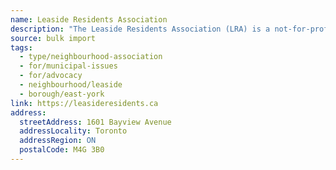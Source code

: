 ```yaml
---
name: Leaside Residents Association
description: "The Leaside Residents Association (LRA) is a not-for-profit organization representing the residents of the neighbourhood of Leaside in Toronto, Ontario, Canada. We aim to enhance the livability of Leaside for all residents. The LRA actively advocates on all matters affecting the livability of Leaside, including development, traffic, public safety and crime issues."
source: bulk import
tags:
  - type/neighbourhood-association
  - for/municipal-issues
  - for/advocacy
  - neighbourhood/leaside
  - borough/east-york
link: https://leasideresidents.ca
address:
  streetAddress: 1601 Bayview Avenue
  addressLocality: Toronto
  addressRegion: ON
  postalCode: M4G 3B0
---
```


<!-- Community added via bulk import -->
